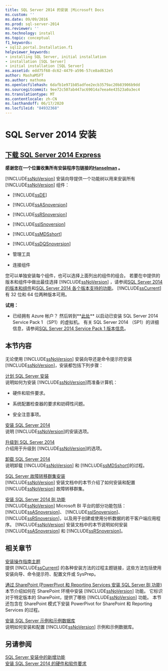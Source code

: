 ```yaml
---
title: SQL Server 2014 的安装 |Microsoft Docs
ms.custom: ''
ms.date: 09/09/2016
ms.prod: sql-server-2014
ms.reviewer: ''
ms.technology: install
ms.topic: conceptual
f1_keywords:
- sql12.portal.Installation.f1
helpviewer_keywords:
- installing SQL Server, initial installation
- installation [SQL Server]
- initial installation [SQL Server]
ms.assetid: edd75f68-dc62-4479-a596-57ce8ad632e5
author: MashaMSFT
ms.author: mathoma
ms.openlocfilehash: 6dafb1e971b85adfee2ecb3579ac20b83906b9dd
ms.sourcegitcommit: 9ee72c507ab447ac69014a7eea4e43523a0a3ec4
ms.translationtype: MT
ms.contentlocale: zh-CN
ms.lasthandoff: 06/17/2020
ms.locfileid: "84932368"
---
```

# <a name="installation-for-sql-server-2014"></a>SQL Server 2014 安装
 ## <a name="download-sql-server-2014-express"></a>[下载 SQL Server 2014 Express](http://www.hanselman.com/blog/DownloadSQLServerExpress.aspx)
  **感谢您在一个位置收集所有安装程序包链接的[Hanselman](http://www.hanselman.com/) 。**
  
  [!INCLUDE[ssNoVersion](../../includes/ssnoversion-md.md)] 安装向导提供一个功能树以用来安装所有 [!INCLUDE[ssNoVersion](../../includes/ssnoversion-md.md)] 组件：  
  
-   [!INCLUDE[ssDE](../../includes/ssde-md.md)]  
  
-   [!INCLUDE[ssASnoversion](../../includes/ssasnoversion-md.md)]  
  
-   [!INCLUDE[ssRSnoversion](../../includes/ssrsnoversion-md.md)]  
  
-   [!INCLUDE[ssISnoversion](../../includes/ssisnoversion-md.md)]  
  
-   [!INCLUDE[ssMDSshort](../../includes/ssmdsshort-md.md)]  
  
-   [!INCLUDE[ssDQSnoversion](../../includes/ssdqsnoversion-md.md)]  
  
-   管理工具  
  
-   连接组件  
  
 您可以单独安装每个组件，也可以选择上面列出的组件的组合。 若要在中提供的版本和组件中做出最佳选择 [!INCLUDE[ssNoVersion](../../includes/ssnoversion-md.md)] ，请参阅[SQL Server 2014 的版本和组件](../../sql-server/editions-and-components-of-sql-server-2016.md)和[SQL Server 2014 各个版本支持的功能](../../getting-started/features-supported-by-the-editions-of-sql-server-2014.md)。 [!INCLUDE[ssCurrent](../../includes/sscurrent-md.md)] 有 32 位和 64 位两种版本可用。
 
 **试用：**  
  
-   已经拥有 Azure 帐户？  然后转到**[此处](https://ms.portal.azure.com/?flight=1#create/Microsoft.SQLServer2016RTMEnterpriseWindowsServer2012R2)** 以启动已安装 SQL Server 2014 Service Pack 1 （SP1）的虚拟机。 有关 SQL Server 2014 （SP1）的详细信息，请参阅[SQL Server 2014 Service Pack 1 版本信息](https://support.microsoft.com/kb/3058865)。  
  
## <a name="in-this-section"></a>本节内容  
 无论使用 [!INCLUDE[ssNoVersion](../../includes/ssnoversion-md.md)] 安装向导还是命令提示符安装 [!INCLUDE[ssNoVersion](../../includes/ssnoversion-md.md)]，安装都包括下列步骤：  
  
 [计划 SQL Server 安装](../../sql-server/install/planning-a-sql-server-installation.md)  
 说明如何为安装 [!INCLUDE[ssNoVersion](../../includes/ssnoversion-md.md)]而准备计算机：  
  
-   硬件和软件要求。  
  
-   系统配置检查器的要求和妨碍性问题。  
  
-   安全注意事项。  
  
 [安装 SQL Server 2014](install-sql-server.md)  
 说明 [!INCLUDE[ssNoVersion](../../includes/ssnoversion-md.md)]的安装选项。  
  
 [升级到 SQL Server 2014](upgrade-sql-server.md)  
 介绍用于升级到 [!INCLUDE[ssNoVersion](../../includes/ssnoversion-md.md)]的选项。  
  
 [卸载 SQL Server 2014](../../sql-server/install/uninstall-sql-server.md)  
 说明卸载 [!INCLUDE[ssNoVersion](../../includes/ssnoversion-md.md)] 和 [!INCLUDE[ssMDSshort](../../includes/ssmdsshort-md.md)]的过程。  
  
 [SQL Server 故障转移群集安装](../../sql-server/failover-clusters/install/sql-server-failover-cluster-installation.md)  
 [!INCLUDE[ssNoVersion](../../includes/ssnoversion-md.md)] 安装文档中的本节介绍了如何安装和配置 [!INCLUDE[ssNoVersion](../../includes/ssnoversion-md.md)] 故障转移群集。  
  
 [安装 SQL Server 2014 BI 功能](../../sql-server/install/install-sql-server-business-intelligence-features.md)  
 [!INCLUDE[ssNoVersion](../../includes/ssnoversion-md.md)] Microsoft BI 平台的部分功能包括： [!INCLUDE[ssASnoversion](../../includes/ssasnoversion-md.md)]、 [!INCLUDE[ssISnoversion](../../includes/ssisnoversion-md.md)]、 [!INCLUDE[ssRSnoversion](../../includes/ssrsnoversion-md.md)]，以及用于创建或使用分析数据的若干客户端应用程序。 [!INCLUDE[ssNoVersion](../../includes/ssnoversion-md.md)] 安装文档中的本节说明如何安装 [!INCLUDE[ssASnoversion](../../includes/ssasnoversion-md.md)] 和 [!INCLUDE[ssRSnoversion](../../includes/ssrsnoversion-md.md)]。  
  
## <a name="related-sections"></a>相关章节  
 [安装操作指南主题](../../sql-server/install/installation-how-to-topics.md)  
 提供 [!INCLUDE[ssCurrent](../../includes/sscurrent-md.md)] 的各种安装方法的过程主题链接，这些方法包括使用安装向导、命令提示符、配置文件或 SysPrep。  
  
 [通过 SharePoint &#40;PowerPivot 和 Reporting Services 安装 SQL Server BI 功能&#41;](../../sql-server/install/install-sql-server-bi-features-sharepoint-powerpivot-reporting-services.md)  
 本节介绍如何在 SharePoint 环境中安装 [!INCLUDE[ssNoVersion](../../includes/ssnoversion-md.md)] 功能。 它标识对于特定版本的 SharePoint，提供了哪些 [!INCLUDE[ssNoVersion](../../includes/ssnoversion-md.md)] 功能。 本节还包含在 SharePoint 模式下安装 PowerPivot for SharePoint 和 Reporting Services 的过程。  
  
 [安装 SQL Server 示例和示例数据库](https://sqlserversamples.codeplex.com/)  
 说明如何安装和配置 [!INCLUDE[ssNoVersion](../../includes/ssnoversion-md.md)] 示例和示例数据库。  
  
## <a name="see-also"></a>另请参阅  
 [SQL Server 安装中的新增功能](../../sql-server/install/what-s-new-in-sql-server-installation.md)   
 [安装 SQL Server 2014 的硬件和软件要求](../../sql-server/install/hardware-and-software-requirements-for-installing-sql-server.md)  
  
